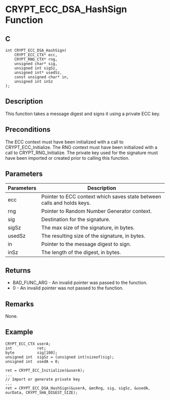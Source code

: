 # CRYPT_ECC_DSA_HashSign Function

## C
    int CRYPT_ECC_DSA_HashSign(
        CRYPT_ECC_CTX* ecc, 
        CRYPT_RNG_CTX* rng, 
        unsigned char* sig, 
        unsigned int sigSz, 
        unsigned int* usedSz, 
        const unsigned char* in, 
        unsigned int inSz
    );

## Description

This function takes a message digest and signs it using a private ECC key.

## Preconditions

The ECC context must have been initialized with a call to CRYPT_ECC_Initialize. The RNG context must have been initialized with a call to CRYPT_RNG_Initialize. The private key used for the signature must have been imported or created prior to calling this function.

## Parameters

|Parameters  |Description  |
|----|----|
|ecc  |Pointer to ECC context which saves state between calls and holds keys. |
|rng |Pointer to Random Number Generator context. |
|sig |Destination for the signature.|
|sigSz |The max size of the signature, in bytes. |
|usedSz |The resulting size of the signature, in bytes. |
|in |Pointer to the message digest to sign. |
|inSz |The length of the digest, in bytes. |

## Returns

- BAD_FUNC_ARG - An invalid pointer was passed to the function.
- 0 - An invalid pointer was not passed to the function.

## Remarks

None.

## Example

    CRYPT_ECC_CTX userA; 
    int           ret;
    byte          sig[100];
    unsigned int  sigSz = (unsigned int)sizeof(sig);
    unsigned int  usedA = 0;

    ret = CRYPT_ECC_Initialize(&userA);
    ...
    // Import or generate private key
    ...
    ret = CRYPT_ECC_DSA_HashSign(&userA, &mcRng, sig, sigSz, &usedA, ourData, CRYPT_SHA_DIGEST_SIZE);



